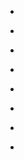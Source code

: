 
- [](/2011/03/48973301061656576/)

- [](/2010/12/10627981529587712/)

- [](/2010/11/1266335493390336/)

- [](/2010/07/19364078978/)

- [](/2010/07/19362669399/)

- [](/2010/07/18986651782/)

- [](/2010/07/18278458759/)

- [](/2010/06/16209602186/)
